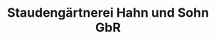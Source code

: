---
title: "Staudengärtnerei Hahn und Sohn GbR"
url: /dallgow-doeberitz/staudengaertnerei-hahn-und-sohn-gbr/
shop: Blumen
---